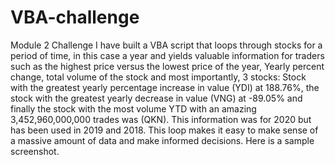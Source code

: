 # VBA-challenge
Module 2 Challenge 
I have built a VBA script that loops through stocks for a period of time, in this case a year and yields valuable information for traders such as the highest price versus the lowest price of the year, Yearly percent change, total volume of the stock and most importantly, 3 stocks: Stock with the greatest yearly percentage increase in value (YDI) at 188.76%, the stock with the greatest yearly decrease in value (VNG) at -89.05% and finally the stock with the most volume YTD with an amazing 3,452,960,000,000 trades was (QKN). This information was for 2020 but has been used in 2019 and 2018. This loop makes it easy to make sense of a massive amount of data and make informed decisions. Here is a sample screenshot. 

